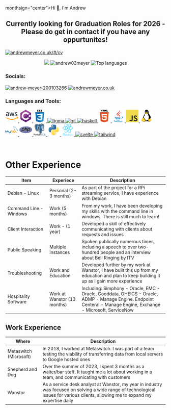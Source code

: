 monthsign="center">Hi 👋, I'm Andrew</Meyer>
<h2 align="center">Currently looking for Graduation Roles for 2026 - Please do get in contact if you have any oppurtunites!</h2>
<a href="https://andrewmeyer.co.uk/#/cv"><img align="center" src="https://cdn-icons-png.flaticon.com/512/4906/4906292.png" alt="andrewmeyer.co.uk/#/cv" height="30" width="40" /></a>

<p align="center" vertical-align="center">
    <img height=400 src="https://github-readme-stats.vercel.app/api?username=andrew03meyer&theme=radical" />
    <img height=200 src="https://github-readme-streak-stats.herokuapp.com/?user=andrew03meyer&theme=radical&" alt="andrew03meyer" />
    <img height=200 src="https://github-readme-stats.vercel.app/api/top-langs/?username=andrew03meyer&theme=radical&layout=compact" alt="Top languages" />
</p>

<h3 align="left">Socials:</h3>
<p align="left">
    <a href="https://linkedin.com/in/andrew-meyer-200103266" target="blank"><img align="center" src="https://raw.githubusercontent.com/rahuldkjain/github-profile-readme-generator/master/src/images/icons/Social/linked-in-alt.svg" alt="andrew-meyer-200103266" height="30" width="40" /></a>
    <a href="https://andrewmeyer.co.uk"><img align="center" src="https://cdn-icons-png.flaticon.com/512/4906/4906292.png" alt="andrewmeyer.co.uk" height="30" width="40" /></a>
</p>

<h3 align="left">Languages and Tools:</h3>
<p align="left">
    <a href="https://aws.amazon.com" target="_blank" rel="noreferrer">
        <img src="https://raw.githubusercontent.com/devicons/devicon/master/icons/amazonwebservices/amazonwebservices-original-wordmark.svg" alt="aws" width="40" height="40" /> </a>
    <a href="https://www.w3schools.com/cs/" target="_blank" rel="noreferrer">
    <img src="https://raw.githubusercontent.com/devicons/devicon/master/icons/csharp/csharp-original.svg" alt="csharp" width="40" height="40" /> </a>
    <a href="https://www.w3schools.com/css/" target="_blank" rel="noreferrer"> <img src="https://raw.githubusercontent.com/devicons/devicon/master/icons/css3/css3-original-wordmark.svg" alt="css3" width="40" height="40" /> </a>
    <a href="https://www.figma.com/" target="_blank" rel="noreferrer"> <img src="https://www.vectorlogo.zone/logos/figma/figma-icon.svg" alt="figma" width="40" height="40" /> </a>
    <a href="https://git-scm.com/" target="_blank" rel="noreferrer"> <img src="https://www.vectorlogo.zone/logos/git-scm/git-scm-icon.svg" alt="git" width="40" height="40" /> </a>
    <a href="https://www.haskell.org/" target="_blank" rel="noreferrer"> <img src="https://upload.wikimedia.org/wikipedia/commons/1/1c/Haskell-Logo.svg" alt="haskell" width="40" height="40" /> </a>
    <a href="https://www.w3.org/html/" target="_blank" rel="noreferrer"> <img src="https://raw.githubusercontent.com/devicons/devicon/master/icons/html5/html5-original-wordmark.svg" alt="html5" width="40" height="40" /> </a>
    <a href="https://www.java.com" target="_blank" rel="noreferrer"> <img src="https://raw.githubusercontent.com/devicons/devicon/master/icons/java/java-original.svg" alt="java" width="40" height="40" /> </a>
    <a href="https://developer.mozilla.org/en-US/docs/Web/JavaScript" target="_blank" rel="noreferrer"> <img src="https://raw.githubusercontent.com/devicons/devicon/master/icons/javascript/javascript-original.svg" alt="javascript" width="40" height="40" /> </a>
    <a href="https://www.linux.org/" target="_blank" rel="noreferrer"> <img src="https://raw.githubusercontent.com/devicons/devicon/master/icons/linux/linux-original.svg" alt="linux" width="40" height="40" /> </a>
    <a href="https://www.mysql.com/" target="_blank" rel="noreferrer"> <img src="https://raw.githubusercontent.com/devicons/devicon/master/icons/mysql/mysql-original-wordmark.svg" alt="mysql" width="40" height="40" /> </a>
    <a href="https://www.php.net" target="_blank" rel="noreferrer"> <img src="https://raw.githubusercontent.com/devicons/devicon/master/icons/php/php-original.svg" alt="php" width="40" height="40" /> </a>
    <a href="https://www.postgresql.org" target="_blank" rel="noreferrer"> <img src="https://raw.githubusercontent.com/devicons/devicon/master/icons/postgresql/postgresql-original-wordmark.svg" alt="postgresql" width="40" height="40" /> </a>
    <a href="https://www.python.org" target="_blank" rel="noreferrer"> <img src="https://raw.githubusercontent.com/devicons/devicon/master/icons/python/python-original.svg" alt="python" width="40" height="40" /> </a>
    <a href="https://reactjs.org/" target="_blank" rel="noreferrer"> <img src="https://raw.githubusercontent.com/devicons/devicon/master/icons/react/react-original-wordmark.svg" alt="react" width="40" height="40" /> </a>
    <a href="https://svelte.dev" target="_blank" rel="noreferrer"> <img src="https://upload.wikimedia.org/wikipedia/commons/1/1b/Svelte_Logo.svg" alt="svelte" width="40" height="40" /> </a>
    <a href="https://tailwindcss.com/" target="_blank" rel="noreferrer"> <img src="https://www.vectorlogo.zone/logos/tailwindcss/tailwindcss-icon.svg" alt="tailwind" width="40" height="40" /> </a>
</p>
<br>

# Other Experience
| Item                   | Experiece                  | Description                                                                                                                                                      |
| ---------------------- | -------------------------- | -------------------------------------------------------------------------------------------------------------------------------------- |
| Debian - Linux         | Personal (2-3 months)      | As part of the project for a RPi streaming service, I have experience with Debian |
| Command Line - Windows | Work (5 months)            | From my work, I have been developing my skills with the command line in windows. There is still much to learn! |
| Client Interaction     | Work - (1 year)            | Developed a skill of effectively communicating with clients about requests and issues |
| Public Speaking        | Multiple Instances         | Spoken publically numerous times, including a speech to over two-hundred people and an interview about Bell Ringing by ITV |
| Troubleshooting        | Work and Education         | Developed further by my work at Wanstor, I have built this up from my education and plan to keep building it up as I gain more experience |
| Hospitality Software   | Work at Wanstor (13 months) | Including: Simphony - Oracle, EMC - Oracle, Gooddata, OHEICS - Oracle, ADMP - Manage Engine. Endpoint Centeral - Manage Engine, Exchange - Microsoft, ServiceNow |

## Work Experience
| Where                  | Description |
| ---------------------- | ------------------------------------------------------------------------------------------------------------------------------------------------------------------ |
| Metaswitch (Microsoft) | In 2018, I worked at Metaswitch. I was part of a team testing the viability of transferring data from local servers to Google hosted ones |
| Shepherd and Dog       | Over the summer of 2023, I spent 3 months as a waiter/bar staff. It taught me a lot about working in a team, and communicating with customers |
| Wanstor                | As a service desk analyst at Wanstor, my year in industry was focused on solving a wide range of technological issues for various clients, allowing me to expand my expertise daily |
